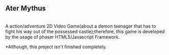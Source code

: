 <h2><b>Ater Mythus</b></h2> <br>
A action/adventure 2D Video Game(about a demon teenager that has to fight his way out of the possessed castle);therefore, this game is developed by the usage of phaser HTML5/Javascript Framework. 

*Although, this project isn't finished completely. 
